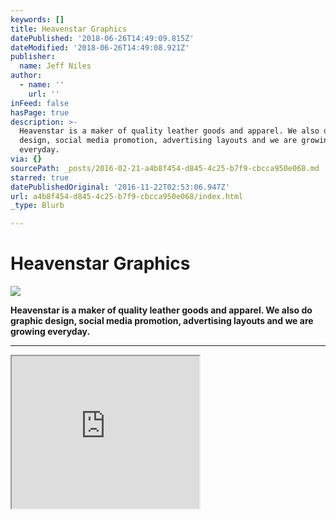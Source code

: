 ```yaml
---
keywords: []
title: Heavenstar Graphics
datePublished: '2018-06-26T14:49:09.815Z'
dateModified: '2018-06-26T14:49:08.921Z'
publisher:
  name: Jeff Niles
author:
  - name: ''
    url: ''
inFeed: false
hasPage: true
description: >-
  Heavenstar is a maker of quality leather goods and apparel. We also do graphic
  design, social media promotion, advertising layouts and we are growing
  everyday.
via: {}
sourcePath: _posts/2016-02-21-a4b8f454-d845-4c25-b7f9-cbcca950e068.md
starred: true
datePublishedOriginal: '2016-11-22T02:53:06.947Z'
url: a4b8f454-d845-4c25-b7f9-cbcca950e068/index.html
_type: Blurb

---
```

# Heavenstar Graphics
![](https://s3-us-west-2.amazonaws.com/the-grid-img/p/43b11c27cf01729c703122d340e812bddf96ba1c.gif)

**Heavenstar is a maker of quality leather goods and apparel. We also do graphic design, social media promotion, advertising layouts and we are growing everyday.**

---

<iframe src="https://the-grid.github.io/ed-userhtml/?g=eJxlzb0OgjAUQOFXaTq48VdAi6EQXTW-ArnFFmqAkvbGvr7oYqLrGc5XAxmd0oKOiKs_JkkIIYbFzIDOLnFv5yTAU7UIawciZ0WZRYcy5Qx27-QF43ueskjyQnJNCYIbFArana-n24USpyZBF6vtNNlAm9rMA_Gu_3oeAU0fbzNtJgOoPmYJklWZTGUlVR4_1qH9wf9gad1dOUHTDUmgeQGy6UN8" height="244" style=""></iframe>